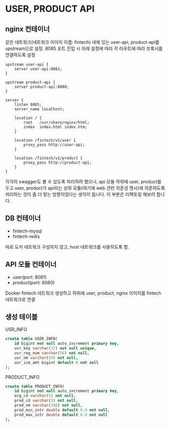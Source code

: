 # USER, PRODUCT API

## nginx 컨테이너
같은 네트워크(네트워크 이미지 이름: fintech) 내에 있는 user-api, product-api를 upstream으로 설정.
8085 포트 진입 시 아래 설정에 따라 각 라우트에 따라 프록시를 연결하도록 설정

```text
upstream user-api {
    server user-api:8081;
}

upstream product-api {
    server product-api:8080;
}

server {
    listen 8085;
    server_name localhost;

    location / {
        root   /usr/share/nginx/html;
        index  index.html index.htm;
    }

    location /fintech/v1/user {
        proxy_pass http://user-api;
    }

    location /fintech/v1/product {
        proxy_pass http://product-api;
    }
}
```

각각의 swagger도 볼 수 있도록 처리하려 했으나,
api 모듈 하위에 user, product를 두고 user, product가 api라는 상위 모듈(여기에 web 관련 의존성 명시)에 의존하도록 처리하는 것이 좀 더 맞는 방향이었다는 생각이 듭니다.
이 부분은 리팩토링 해보려 합니다.


## DB 컨테이너
- fintech-mysql
- fintech-redis

따로 도커 네트워크 구성하지 않고, host 네트워크를 사용하도록 함.

## API 모듈 컨테이너
- user(port: 8081)
- product(port: 8080)

Docker fintech 네트워크 생성하고
하위에 user, product, nginx 이미지를 fintech 네트워크로 연결

## 생성 테이블

USR_INFO
```sql
create table USER_INFO(
    id bigint not null auto_increment primary key,
    usr_key varchar(32) not null unique,
    usr_reg_num varchar(50) not null,
    usr_nm varchar(20) not null,
    usr_icm_amt bigint default 0 not null
);
```

PRODUCT_INFO
```sql
create table PRODUCT_INFO(
    id bigint not null auto_increment primary key,
    org_cd varchar(5) not null,
    prod_cd varchar(3) not null,
    prod_nm varchar(100) not null,
    prod_min_intr double default 0.0 not null,
    prod_max_intr double default 0.0 not null
);
```